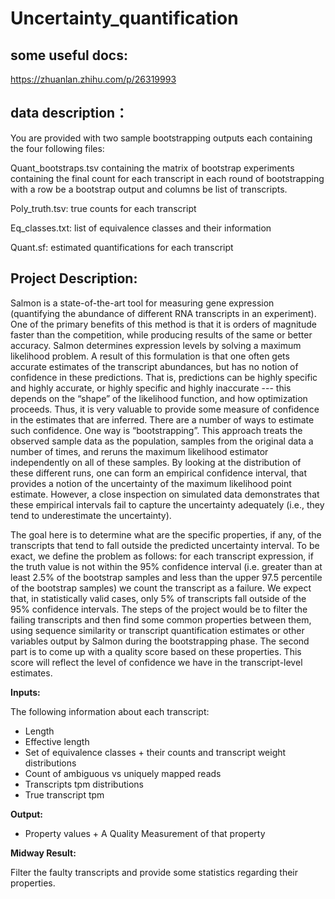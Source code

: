 # Uncertainty_quantification
## some useful docs:
https://zhuanlan.zhihu.com/p/26319993

## data description：
You are provided with two sample bootstrapping outputs each containing the four following files:

Quant_bootstraps.tsv  containing the matrix of bootstrap experiments containing the final count for each transcript in each round of bootstrapping with a row be a bootstrap output and columns be list of transcripts.

Poly_truth.tsv: true counts for each transcript

Eq_classes.txt: list of equivalence classes and their information

Quant.sf: estimated quantifications for each transcript

## Project Description:

Salmon is a state-of-the-art tool for measuring gene expression (quantifying the abundance of different RNA transcripts in an experiment). One of the primary benefits of this method is that it is orders of magnitude faster than the competition, while producing results of the same or better accuracy. Salmon determines expression levels by solving a maximum likelihood problem. A result of this formulation is that one often gets accurate estimates of the transcript abundances, but has no notion of confidence in these predictions. That is, predictions can be highly specific and highly accurate, or highly specific and highly inaccurate --- this depends on the “shape” of the likelihood function, and how optimization proceeds. Thus, it is very valuable to provide some measure of confidence in the estimates that are inferred. There are a number of ways to estimate such confidence. One way is “bootstrapping”. This approach treats the observed sample data as the population, samples from the original data a number of times, and reruns the maximum likelihood estimator independently on all of these samples. By looking at the distribution of these different runs, one can form an empirical confidence interval, that provides a notion of the uncertainty of the maximum likelihood point estimate. However, a close inspection on simulated data demonstrates that these empirical intervals fail to capture the uncertainty adequately (i.e., they tend to underestimate the uncertainty).  

The goal here is to determine what are the specific properties, if any, of the transcripts that tend to fall outside the predicted uncertainty interval. To be exact, we define the problem as follows: for each transcript expression, if the truth value is not within the 95% confidence interval  (i.e. greater than at least 2.5% of the bootstrap samples and less than the upper 97.5 percentile of the bootstrap samples) we count the transcript as a failure. We expect that, in statistically valid cases, only 5% of transcripts fall outside of the 95% confidence intervals. The steps of the project would be to filter the failing transcripts and then find some common properties between them, using sequence similarity or transcript quantification estimates or other variables output by Salmon during the bootstrapping phase. The second part is to come up with a quality score based on these properties. This score will reflect the level of confidence we have in the transcript-level estimates. 

**Inputs:**   

The following information about each transcript:
- Length  
- Effective length
- Set of equivalence classes + their counts and transcript weight distributions
- Count of ambiguous vs uniquely mapped reads
- Transcripts tpm distributions
- True transcript tpm

**Output:**  

- Property values + A Quality Measurement of that property

**Midway Result:**  

Filter the faulty transcripts and provide some statistics regarding their properties.
